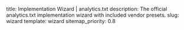 title: Implementation Wizard | analytics.txt
description: The official analytics.txt implementation wizard with included vendor presets.
slug: wizard
template: wizard
sitemap_priority: 0.8
